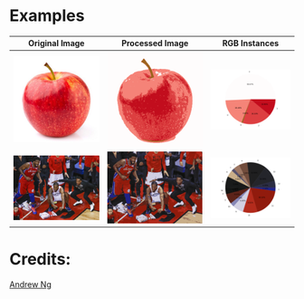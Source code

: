 # Examples

| Original Image        | Processed Image           | RGB Instances  |
| --------------------  | ------------------------- | ---------------|
![apple](images/apple.jpg) | ![](examples/apple/60860f6b29b04b9abdc80943987291c7.png) | ![](examples/apple/ac869790dc514e7bb6830fba743e4162.png) |
![kawhi](images/kawhi.jpg) | ![](examples/kawhi/4ee1a29c74474d04a555b28dffa01ab7.png)  | ![](examples/kawhi/4aaf86e3177c4cfe9e962812a8e0983f.png) |

# Credits:
[Andrew Ng](notes/notes.pdf)
  
